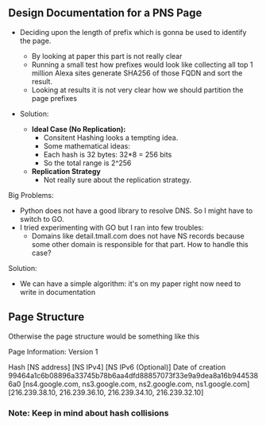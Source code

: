 ## Design Documentation for a PNS Page

- Deciding upon the length of prefix which is gonna be used to identify the page.
	- By looking at paper this part is not really clear
	- Running a small test how prefixes would look like collecting all top 1 million Alexa sites generate SHA256 of those FQDN and sort the result.
	- Looking at results it is not very clear how we should partition the page prefixes 

- Solution:
	- <b> Ideal Case (No Replication): </b>
		- Consitent Hashing looks a tempting idea.
		- Some mathematical ideas:
		- Each hash is 32 bytes: 32*8 = 256 bits
		- So the total range is 2^256
	- <b> Replication Strategy </b>
		- Not really sure about the replication strategy.

Big Problems:

- Python does not have a good library to resolve DNS. So I might have to switch to GO.
- I tried experimenting with GO but I ran into few troubles:
	- Domains like detail.tmall.com does not have NS records because some other domain is responsible for that part. How to handle this case?

Solution:

- We can have a simple algorithm: it's on my paper right now need to write in documentation

## Page Structure

Otherwise the page structure would be something like this

Page Information: Version 1

Hash [NS address] [NS IPv4] [NS IPv6 (Optional)] Date of creation
99464a1c6b08896a33745b78b6aa4dfd88857073f33e9a9dea8a16b9445386a0 [ns4.google.com, ns3.google.com, ns2.google.com, ns1.google.com] [216.239.38.10, 216.239.36.10, 216.239.34.10, 216.239.32.10]		
### Note: Keep in mind about hash collisions